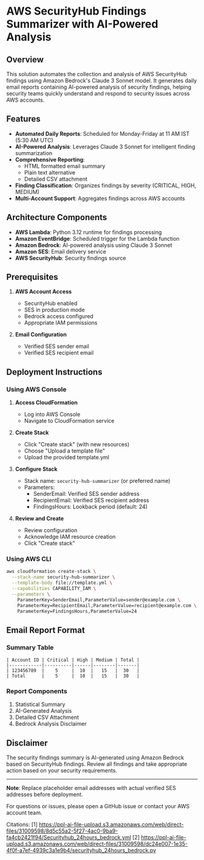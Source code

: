 # AWS SecurityHub Findings Summarizer with AI-Powered Analysis

## Overview
This solution automates the collection and analysis of AWS SecurityHub findings using Amazon Bedrock's Claude 3 Sonnet model. It generates daily email reports containing AI-powered analysis of security findings, helping security teams quickly understand and respond to security issues across AWS accounts.

## Features
- **Automated Daily Reports**: Scheduled for Monday-Friday at 11 AM IST (5:30 AM UTC)
- **AI-Powered Analysis**: Leverages Claude 3 Sonnet for intelligent finding summarization
- **Comprehensive Reporting**: 
  - HTML formatted email summary
  - Plain text alternative
  - Detailed CSV attachment
- **Finding Classification**: Organizes findings by severity (CRITICAL, HIGH, MEDIUM)
- **Multi-Account Support**: Aggregates findings across AWS accounts

## Architecture Components
- **AWS Lambda**: Python 3.12 runtime for findings processing
- **Amazon EventBridge**: Scheduled trigger for the Lambda function
- **Amazon Bedrock**: AI-powered analysis using Claude 3 Sonnet
- **Amazon SES**: Email delivery service
- **AWS SecurityHub**: Security findings source

## Prerequisites
1. **AWS Account Access**
   - SecurityHub enabled
   - SES in production mode
   - Bedrock access configured
   - Appropriate IAM permissions

2. **Email Configuration**
   - Verified SES sender email
   - Verified SES recipient email

## Deployment Instructions

### Using AWS Console
1. **Access CloudFormation**
   - Log into AWS Console
   - Navigate to CloudFormation service

2. **Create Stack**
   - Click "Create stack" (with new resources)
   - Choose "Upload a template file"
   - Upload the provided template.yml

3. **Configure Stack**
   - Stack name: `security-hub-summarizer` (or preferred name)
   - Parameters:
     - SenderEmail: Verified SES sender address
     - RecipientEmail: Verified SES recipient address
     - FindingsHours: Lookback period (default: 24)

4. **Review and Create**
   - Review configuration
   - Acknowledge IAM resource creation
   - Click "Create stack"

### Using AWS CLI
```bash
aws cloudformation create-stack \
  --stack-name security-hub-summarizer \
  --template-body file://template.yml \
  --capabilities CAPABILITY_IAM \
  --parameters \
    ParameterKey=SenderEmail,ParameterValue=sender@example.com \
    ParameterKey=RecipientEmail,ParameterValue=recipient@example.com \
    ParameterKey=FindingsHours,ParameterValue=24
```

## Email Report Format

### Summary Table
```
| Account ID | Critical | High | Medium | Total |
|------------|----------|------|--------|-------|
| 123456789  |    5     |  10  |   15   |  30   |
| Total      |    5     |  10  |   15   |  30   |
```

### Report Components
1. Statistical Summary
2. AI-Generated Analysis
3. Detailed CSV Attachment
4. Bedrock Analysis Disclaimer


## Disclaimer
The security findings summary is AI-generated using Amazon Bedrock based on SecurityHub findings. Review all findings and take appropriate action based on your security requirements.

---

**Note**: Replace placeholder email addresses with actual verified SES addresses before deployment.

For questions or issues, please open a GitHub issue or contact your AWS account team.

Citations:
[1] https://ppl-ai-file-upload.s3.amazonaws.com/web/direct-files/31009598/8d5c55a2-5f27-4ac0-9ba9-fa4cb2421f94/Securityhub_24hours_bedrock.yml
[2] https://ppl-ai-file-upload.s3.amazonaws.com/web/direct-files/31009598/dc24e007-1e35-4f0f-a7ef-4939c3a1e9b4/securityhub_24hours_bedrock.py
